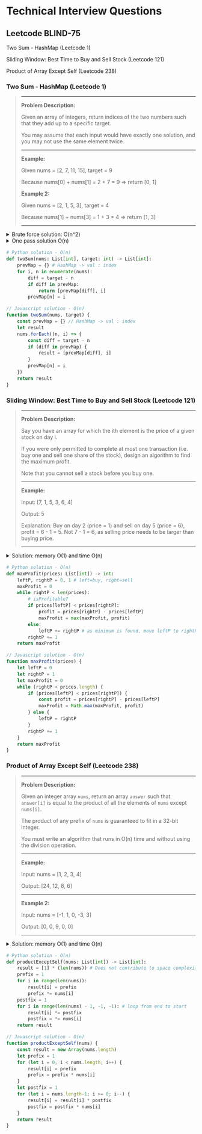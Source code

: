 # Technical Interview Questions



## Leetcode BLIND-75



Two Sum - HashMap (Leetcode 1)

Sliding Window: Best Time to Buy and Sell Stock (Leetcode 121)

Product of Array Except Self (Leetcode 238)



### Two Sum - HashMap (Leetcode 1)

> ---
>
> **Problem Description:**
>
> Given an array of integers, return indices of the two numbers such that they add up to a specific target.
>
> You may assume that each input would have exactly one solution, and you may not use the same element twice.
>
> ---
>
> **Example:**
>
> Given nums = [2, 7, 11, 15], target = 9
>
> Because nums[0] + nums[1] = 2 + 7 = 9 => return [0, 1]
>
> **Example 2:**
>
> Given nums = [2, 1, 5, 3], target = 4
>
> Because nums[1] + nums[3] = 1 + 3 = 4 => return [1, 3]
>
> ---

<details>
    <summary>Brute force solution: O(n^2)</summary>
    <br />
    <img src='./Technical_interviews.assets/leetcode1img1.png' />
</details>

<details>
    <summary>One pass solution O(n)</summary>
    <br />
    <img src='./Technical_interviews.assets/leetcode1img2.png' />
    <br />
    The solution is found when the second number is selected (underlined in blue)
</details>

```python
# Python solution - O(n)
def twoSum(nums: List[int], target: int) -> List[int]:
    prevMap = {} # HashMap -> val : index
    for i, n in enumerate(nums):
        diff = target - n
        if diff in prevMap:
            return [prevMap[diff], i]
        prevMap[n] = i
```

```javascript
// Javascript solution - O(n)
function twoSum(nums, target) {
    const prevMap = {} // HashMap -> val : index
    let result
    nums.forEach((n, i) => {
        const diff = target - n
        if (diff in prevMap) {
            result = [prevMap[diff], i]
        }
        prevMap[n] = i
    })
    return result
}
```



### Sliding Window: Best Time to Buy and Sell Stock (Leetcode 121)

> ---
>
> **Problem Description:**
>
> Say you have an array for which the ith element is the price of a given stock on day i.
>
> If you were only permitted to complete at most one transaction (i.e. buy one and sell one share of the stock), design an algorithm to find the maximum profit.
>
> Note that you cannot sell a stock before you buy one.
>
> ---
>
> **Example:**
>
> Input: [7, 1, 5, 3, 6, 4]
>
> Output: 5
>
> Explanation: Buy on day 2 (price = 1) and sell on day 5 (price = 6), profit = 6 - 1 = 5. Not 7 - 1 = 6, as selling price needs to be larger than buying price.
>
> ---

<details>
    <summary>Solution: memory O(1) and time O(n)</summary>
    1. Initialise two points: leftP = buy at day 1 (index 0), rightP = sell at day 2 (index 1), and maxProfit = -1000
    <br />
    2. Calculate rightP - leftP as profit
    <br />
    3. If profit > maxProfit -> update maxProfit
    <br />
    4. If profit less than 0 (indicating decrease in price) -> increment leftP and rightP by one
    <br />
    5. Else (increase in price) -> increment rightP only
    <br />
    <img src='./Technical_interviews.assets/leetcode121img1.png' />
</details>

```python
# Python solution - O(n)
def maxProfit(prices: List[int]) -> int:
    leftP, rightP = 0, 1 # left=buy, right=sell
    maxProfit = 0
    while rightP < len(prices):
        # isProfitable?
        if prices[leftP] < prices[rightP]:
            profit = prices[rightP] - prices[leftP]
            maxProfit = max(maxProfit, profit)
        else:
            leftP += rightP # as minimum is found, move leftP to rightP as you want leftP is be as small as possible
        rightP += 1
    return maxProfit
```

```javascript
// Javascript solution - O(n)
function maxProfit(prices) {
    let leftP = 0
    let rightP = 1
    let maxProfit = 0
    while (rightP < prices.length) {
        if (prices[leftP] < prices[rightP]) {
            const profit = prices[rightP] - prices[leftP]
            maxProfit = Math.max(maxProfit, profit)
        } else {
            leftP = rightP
        }
        rightP += 1
    }
    return maxProfit
}
```



### Product of Array Except Self (Leetcode 238)

>---
>
>**Problem Description:**
>
>Given an integer array `nums`, return an array `answer` such that `answer[i]` is equal to the product of all the elements of `nums` except `nums[i]`.
>
>The product of any prefix of `nums` is guaranteed to fit in a 32-bit integer.
>
>You must write an algorithm that runs in O(n) time and without using the division operation.
>
>---
>
>**Example:**
>
>Input: nums = [1, 2, 3, 4]
>
>Output: [24, 12, 8, 6]
>
>---
>
>**Example 2:**
>
>Input: nums = [-1, 1, 0, -3, 3]
>
>Output: [0, 0, 9, 0, 0]
>
>---

<details>
    <summary>Solution: memory O(1) and time O(n)</summary>
    Note: if the / operator was allowed -> take product of all integers and forEach divide the sum by the integer.
    <br />
    1. Calculate array of prefix -> sum of all integers before index (inclusive) -> O(n)
    <br />
    2. Calculate array of postfix -? sum of all integers after index (inclusive) -> O(n)
    <br />
    3. For every value in input array, insert the product of the prefix and postfix -> memory O(n^2) and time O(n)
    <br />
    Note: to avoid memory O(n^2), directly insert product of prefix and postfix to output array by first doing a loop (start to end) for prefixes and then a loop (end to start) for postfixes
    <br />
    Note: the solution is O(1) memory as the output array does not contribute. If otherwise, memory O(n)
    <br />
    <img src='./Technical_interviews.assets/leetcode238img1.png' />
</details>

```python
# Python solution - O(n)
def productExceptSelf(nums: List[int]) -> List[int]:
    result = [1] * (len(nums)) # Does not contribute to space complexity in context of problem
    prefix = 1
    for i in range(len(nums)):
        result[i] = prefix
        prefix *= nums[i]
    postfix = 1
    for i in range(len(nums) - 1, -1, -1): # loop from end to start
        result[i] *= postfix
        postfix = *= nums[i]
    return result
```

```javascript
// Javascript solution - O(n)
function productExceptSelf(nums) {
    const result = new Array(nums.length)
    let prefix = 1
    for (let i = 0; i < nums.length; i++) {
        result[i] = prefix
        prefix = prefix * nums[i]
    }
    let postfix = 1
    for (let i = nums.length-1; i >= 0; i--) {
        result[i] = result[i] * postfix
        postfix = postfix * nums[i]
    }
    return result
}
```















